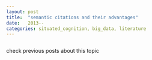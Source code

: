 ```yaml
---
layout: post
title:  "semantic citations and their advantages"
date:   2013--
categories: situated_cognition, big_data, literature
---
```


![]()

check previous posts about this topic

